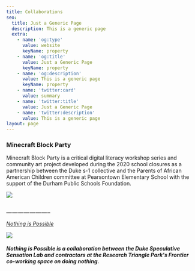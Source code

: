 ```yaml
---
title: Collaborations
seo:
  title: Just a Generic Page
  description: This is a generic page
  extra:
    - name: 'og:type'
      value: website
      keyName: property
    - name: 'og:title'
      value: Just a Generic Page
      keyName: property
    - name: 'og:description'
      value: This is a generic page
      keyName: property
    - name: 'twitter:card'
      value: summary
    - name: 'twitter:title'
      value: Just a Generic Page
    - name: 'twitter:description'
      value: This is a generic page
layout: page
---
```

### Minecraft Block Party

Minecraft Block Party is a critical digital literacy workshop series and community art project developed during the 2020 school closures as a partnership between the Duke s-1 collective and the Parents of African American Children committee at Pearsontown Elementary School with the support of the Durham Public Schools Foundation.

![](images/art.svg)

### \__\__\__\__\__\__\__\__\__\__\__\__\__\__\_

[*Nothing is Possible*](https://s-1lab.pubpub.org/nothing-is-possible)

![](images/art.svg)

##### *Nothing is Possible* is a collaboration between the Duke Speculative Sensation Lab and contractors at the Research Triangle Park's Frontier co-working space on doing nothing.
